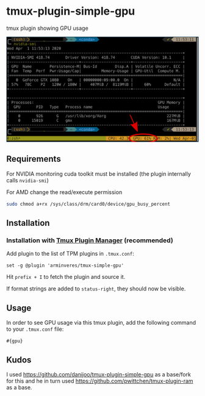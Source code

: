 # tmux-plugin-simple-gpu
tmux plugin showing GPU usage

![Example](example.png)

Requirements
------------
For NVIDIA monitoring cuda toolkit must be installed (the plugin internally calls `nvidia-smi`)

For AMD change the read/execute permission
```sh
sudo chmod a+rx /sys/class/drm/card0/device/gpu_busy_percent
```

Installation
------------
### Installation with [Tmux Plugin Manager](https://github.com/tmux-plugins/tpm) (recommended)

Add plugin to the list of TPM plugins in `.tmux.conf`:

```tmux
set -g @plugin 'arminveres/tmux-simple-gpu'
```

Hit `prefix + I` to fetch the plugin and source it.

If format strings are added to `status-right`, they should now be visible.

Usage
-----

In order to see GPU usage via this tmux plugin, add the following command to your `.tmux.conf` file:

```
#{gpu}
```

Kudos
----------
I used https://github.com/danijoo/tmux-plugin-simple-gpu as a base/fork for this
and he in turn used https://github.com/pwittchen/tmux-plugin-ram as a base.
